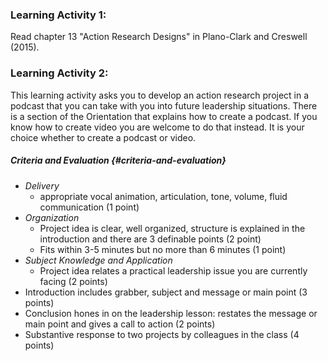 ### Learning Activity 1:

Read chapter 13 "Action Research Designs" in Plano-Clark and Creswell \(2015\).

### Learning Activity 2:

This learning activity asks you to develop an action research project in a podcast that you can take with you into future leadership situations. There is a section of the Orientation that explains how to create a podcast. If you know how to create video you are welcome to do that instead. It is your choice whether to create a podcast or video.

##### Criteria and Evaluation {#criteria-and-evaluation}

* _Delivery_
  * appropriate vocal animation, articulation, tone, volume, fluid communication \(1 point\)
* _Organization_
  * Project idea is clear, well organized, structure is explained in the introduction and there are 3 definable points \(2 point\)
  * Fits within 3-5 minutes but no more than 6 minutes \(1 point\)
* _Subject Knowledge and Application_
  * Project idea relates a practical leadership issue you are currently facing \(2 points\)
* Introduction includes grabber, subject and message or main point \(3 points\)
* Conclusion hones in on the leadership lesson: restates the message or main point and gives a call to action \(2 points\)
* Substantive response to two projects by colleagues in the class \(4 points\)




